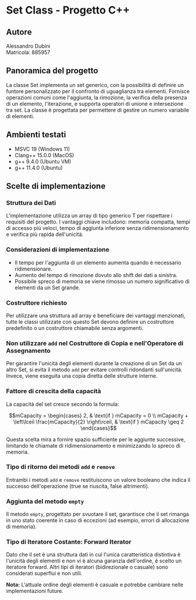 # Set Class - Progetto C++

## Autore
Alessandro Dubini  
Matricola: 885957

## Panoramica del progetto
La classe Set implementa un set generico, con la possibilità di definire un funtore
personalizzato per il confronto di uguaglianza tra elementi.
Fornisce operazioni comuni come l'aggiunta, la rimozione, la verifica della presenza
di un elemento, l'iterazione, e supporta operatori di unione e intersezione tra set.
La classe è progettata per permettere di gestire un numero variabile di elementi.

## Ambienti testati
- MSVC 19 (Windows 11)
- Clang++ 15.0.0 (MacOS)
- g++ 9.4.0 (Ubuntu VM)
- g++ 11.4.0 (Ubuntu)

## Scelte di implementazione
### Struttura dei Dati
L'implementazione utilizza un array di tipo generico T per rispettare i requisiti del progetto. I vantaggi chiave includono: memoria compatta, tempi di accesso più veloci, tempo di aggiunta inferiore senza ridimensionamento e verifica più rapida dell'unicità.

### Considerazioni di implementazione
- Il tempo per l'aggiunta di un elemento aumenta quando è necessario ridimensionare.
- Aumento del tempo di rimozione dovuto allo shift dei dati a sinistra.
- Possibile spreco di memoria se viene rimosso un numero significativo di elementi da un Set grande.

### Costruttore richiesto
Per utilizzare una struttura ad array e beneficiare dei vantaggi menzionati, tutte le classi utilizzate con questo Set devono definire un costruttore predefinito o un costruttore chiamabile senza argomenti.

### Non utilizzare `add` nel Costruttore di Copia e nell'Operatore di Assegnamento
Per garantire l'unicità degli elementi durante la creazione di un Set da un altro Set, si evita il metodo `add` per evitare controlli ridondanti sull'unicità. Invece, viene eseguita una copia diretta delle strutture interne.

### Fattore di crescita della capacità
La capacità del set cresce secondo la formula:
```math
mCapacity = \begin{cases}
    2, & \text{if } mCapacity = 0 \\
    mCapacity + \left\lceil \frac{mCapacity}{2} \right\rceil, & \text{if } mCapacity \geq 2
\end{cases}
```

Questa scelta mira a fornire spazio sufficiente per le aggiunte successive, limitando le chiamate di ridimensionamento e minimizzando lo spreco di memoria.

### Tipo di ritorno dei metodi `add` e `remove`
Entrambi i metodi `add` e `remove` restituiscono un valore booleano che indica il successo dell'operazione (true se riuscita, false altrimenti).

### Aggiunta del metodo `empty`
Il metodo `empty`, progettato per svuotare il set, garantisce che il set rimanga in uno stato coerente in caso di eccezioni (ad esempio, errori di allocazione di memoria).

### Tipo di Iteratore Costante: Forward Iterator
Dato che il set è una struttura dati in cui l'unica caratteristica distintiva è l'unicità degli elementi e non vi è alcuna garanzia dell'ordine, è scelto un iteratore forward. Altri tipi di iteratori (bidirezionale o casuale) sono considerati superflui e non utili.

**Nota:** L'attuale ordine degli elementi è casuale e potrebbe cambiare nelle implementazioni future.
